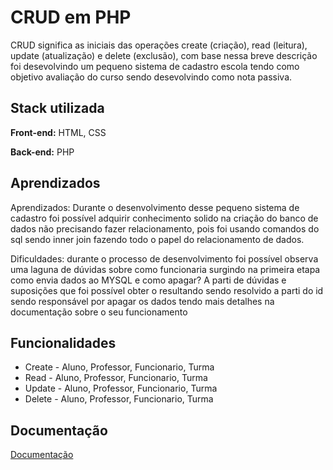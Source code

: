 
# CRUD em PHP
CRUD significa as iniciais das operações create (criação), read (leitura), update (atualização) e delete (exclusão), com base nessa breve descrição foi desevolvindo um pequeno sistema de cadastro escola tendo como objetivo avaliação do curso sendo desevolvindo como nota passiva.
## Stack utilizada

**Front-end:** HTML, CSS

**Back-end:** PHP


## Aprendizados

Aprendizados: Durante o desenvolvimento desse pequeno sistema de cadastro foi possível adquirir conhecimento solido na criação do banco de dados não precisando fazer relacionamento, pois foi usando comandos do sql sendo inner join fazendo todo o papel do relacionamento de dados.

Dificuldades: durante o processo de desenvolvimento foi possível observa uma laguna de dúvidas sobre como funcionaria surgindo na primeira etapa como envia dados ao MYSQL e como apagar? A parti de dúvidas e suposições que foi possível obter o resultando sendo resolvido  a parti do id sendo responsável por apagar os dados tendo mais detalhes na documentação sobre o seu funcionamento


## Funcionalidades
- Create - Aluno, Professor, Funcionario, Turma
- Read - Aluno, Professor, Funcionario, Turma
- Update - Aluno, Professor, Funcionario, Turma
- Delete - Aluno, Professor, Funcionario, Turma

## Documentação

[Documentação](https://docs.google.com/document/d/1fAuBhFsOrKUhlA7-ar3Ib2V5zSQ2QZyl/edit?rtpof=true&sd=true)


